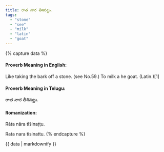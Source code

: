 ```yaml
---
title: రాత నార తీశినట్టు.
tags:
  - "stone"
  - "see"
  - "milk"
  - "latin"
  - "goat"
---
```


{% capture data %}
#### Proverb Meaning in English:
Like taking the bark off a stone.
(see No.59.)
To milk a he goat. (Latin.)[1]

#### Proverb Meaning in Telugu:
రాత నార తీశినట్టు.

#### Romanization:
Rāta nāra tīśinaṭṭu.

Rata nara tisinattu.
{% endcapture %}

{{ data | markdownify }}

